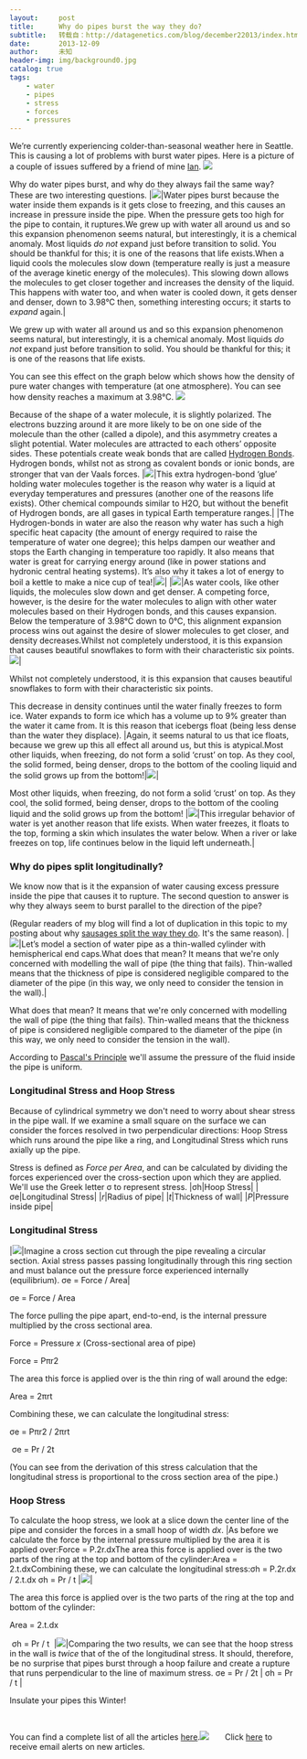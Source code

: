 ```yaml
---
layout:     post
title:      Why do pipes burst the way they do?
subtitle:   转载自：http://datagenetics.com/blog/december22013/index.html
date:       2013-12-09
author:     未知
header-img: img/background0.jpg
catalog: true
tags:
    - water
    - pipes
    - stress
    - forces
    - pressures
---
```


We’re currently experiencing colder-than-seasonal weather here in Seattle. This is causing a lot of problems with burst water pipes. Here is a picture of a couple of issues suffered by a friend of mine [Ian](http://blog.abodit.com/).
![](http://datagenetics.com/blog/december22013/pipes.jpg)


Why do water pipes burst, and why do they always fail the same way? These are two interesting questions.
|![](http://datagenetics.com/blog/december22013/i2.png)|Water pipes burst because the water inside them expands is it gets close to freezing, and this causes an increase in pressure inside the pipe. When the pressure gets too high for the pipe to contain, it ruptures.We grew up with water all around us and so this expansion phenomenon seems natural, but interestingly, it is a chemical anomaly. Most liquids *do not* expand just before transition to solid. You should be thankful for this; it is one of the reasons that life exists.When a liquid cools the molecules slow down (temperature really is just a measure of the average kinetic energy of the molecules). This slowing down allows the molecules to get closer together and increases the density of the liquid. This happens with water too, and when water is cooled down, it gets denser and denser, down to 3.98°C then, something interesting occurs; it starts to *expand* again.|

We grew up with water all around us and so this expansion phenomenon seems natural, but interestingly, it is a chemical anomaly. Most liquids *do not* expand just before transition to solid. You should be thankful for this; it is one of the reasons that life exists.

You can see this effect on the graph below which shows how the density of pure water changes with temperature (at one atmosphere). You can see how density reaches a maximum at 3.98°C.
![](http://datagenetics.com/blog/december22013/g.png)


Because of the shape of a water molecule, it is slightly polarized. The electrons buzzing around it are more likely to be on one side of the molecule than the other (called a dipole), and this asymmetry creates a slight potential. Water molecules are attracted to each others’ opposite sides. These potentials create weak bonds that are called [Hydrogen Bonds](http://en.wikipedia.org/wiki/Hydrogen_bond). Hydrogen bonds, whilst not as strong as covalent bonds or ionic bonds, are stronger that van der Vaals forces.
|![](http://datagenetics.com/blog/december22013/wm.png)|This extra hydrogen-bond ‘glue’ holding water molecules together is the reason why water is a liquid at everyday temperatures and pressures (another one of the reasons life exists). Other chemical compounds similar to H2O, but without the benefit of Hydrogen bonds, are all gases in typical Earth temperature ranges.|
|The Hydrogen-bonds in water are also the reason why water has such a high specific heat capacity (the amount of energy required to raise the temperature of water one degree); this helps dampen our weather and stops the Earth changing in temperature too rapidly. It also means that water is great for carrying energy around (like in power stations and hydronic central heating systems). It’s also why it takes a lot of energy to boil a kettle to make a nice cup of tea!|![](http://datagenetics.com/blog/december22013/t.png)|
|![](http://datagenetics.com/blog/december22013/h.png)|As water cools, like other liquids, the molecules slow down and get denser. A competing force, however, is the desire for the water molecules to align with other water molecules based on their Hydrogen bonds, and this causes expansion. Below the temperature of 3.98°C down to 0°C, this alignment expansion process wins out against the desire of slower molecules to get closer, and density decreases.Whilst not completely understood, it is this expansion that causes beautiful snowflakes to form with their characteristic six points. ![](http://datagenetics.com/blog/december22013/sf.png)|

Whilst not completely understood, it is this expansion that causes beautiful snowflakes to form with their characteristic six points. 

This decrease in density continues until the water finally freezes to form ice. Water expands to form ice which has a volume up to 9% greater than the water it came from. It is this reason that icebergs float (being less dense than the water they displace).
|Again, it seems natural to us that ice floats, because we grew up this all effect all around us, but this is atypical.Most other liquids, when freezing, do not form a solid ‘crust’ on top. As they cool, the solid formed, being denser, drops to the bottom of the cooling liquid and the solid grows up from the bottom!|![](http://datagenetics.com/blog/december22013/i.png)|

Most other liquids, when freezing, do not form a solid ‘crust’ on top. As they cool, the solid formed, being denser, drops to the bottom of the cooling liquid and the solid grows up from the bottom!
|![](http://datagenetics.com/blog/december22013/t2.png)|This irregular behavior of water is yet another reason that life exists. When water freezes, it floats to the top, forming a skin which insulates the water below. When a river or lake freezes on top, life continues below in the liquid left underneath.|

### Why do pipes split longitudinally?

We know now that is it the expansion of water causing excess pressure inside the pipe that causes it to rupture. The second question to answer is why they always seem to burst parallel to the direction of the pipe?

(Regular readers of my blog will find a lot of duplication in this topic to my posting about why [sausages split the way they do](http://www.datagenetics.com/blog/june22013/index.html). It's the same reason).
|![](http://datagenetics.com/blog/december22013/s2.png)|Let’s model a section of water pipe as a thin-walled cylinder with hemispherical end caps.What does that mean? It means that we're only concerned with modelling the wall of pipe (the thing that fails). Thin-walled means that the thickness of pipe is considered negligible compared to the diameter of the pipe (in this way, we only need to consider the tension in the wall).|

What does that mean? It means that we're only concerned with modelling the wall of pipe (the thing that fails). Thin-walled means that the thickness of pipe is considered negligible compared to the diameter of the pipe (in this way, we only need to consider the tension in the wall).

According to [Pascal's Principle](http://en.wikipedia.org/wiki/Pascal's_law) we'll assume the pressure of the fluid inside the pipe is uniform.

### Longitudinal Stress and Hoop Stress

Because of cylindrical symmetry we don't need to worry about shear stress in the pipe wall. If we examine a small square on the surface we can consider the forces resolved in two perpendicular directions: Hoop Stress which runs around the pipe like a ring, and Longitudinal Stress which runs axially up the pipe.

Stress is defined as *Force per Area*, and can be calculated by dividing the forces experienced over the cross-section upon which they are applied. We'll use the Greek letter σ to represent stress.
|σh|Hoop Stress|
|σe|Longitudinal Stress|
|*r*|Radius of pipe|
|*t*|Thickness of wall|
|*P*|Pressure inside pipe|

### Longitudinal Stress
|![](http://datagenetics.com/blog/december22013/c1.png)|Imagine a cross section cut through the pipe revealing a circular section. Axial stress passes passing longitudinally through this ring section and must balance out the pressure force experienced internally (equilibrium). σe = Force / Area|

σe = Force / Area

The force pulling the pipe apart, end-to-end, is the internal pressure multiplied by the cross sectional area.

Force = Pressure *x* (Cross-sectional area of pipe)

Force = Pπr2

The area this force is applied over is the thin ring of wall around the edge:

Area = 2πrt

Combining these, we can calculate the longitudinal stress:

σe = Pπr2 / 2πrt

 σe = Pr / 2t 

(You can see from the derivation of this stress calculation that the longitudinal stress is proportional to the cross section area of the pipe.)

### Hoop Stress

To calculate the hoop stress, we look at a slice down the center line of the pipe and consider the forces in a small hoop of width *dx*.
|As before we calculate the force by the internal pressure multiplied by the area it is applied over:Force = P.2r.dxThe area this force is applied over is the two parts of the ring at the top and bottom of the cylinder:Area = 2.t.dxCombining these, we can calculate the longitudinal stress:σh = P.2r.dx / 2.t.dx σh = Pr / t |![](http://datagenetics.com/blog/december22013/c2.png)|

The area this force is applied over is the two parts of the ring at the top and bottom of the cylinder:

Area = 2.t.dx

 σh = Pr / t 
|![](http://datagenetics.com/blog/december22013/bp.png)|Comparing the two results, we can see that the hoop stress in the wall is *twice* that of the of the longitudinal stress. It should, therefore, be no surprise that pipes burst through a hoop failure and create a rupture that runs perpendicular to the line of maximum stress. σe = Pr / 2t | σh = Pr / t |

Insulate your pipes this Winter!

 

You can find a complete list of all the articles [here](/blog.html).![](http://datagenetics.com/images/n.gif)
      Click [here](http://datagenetics.com/newsletter/subscribe.html) to receive email alerts on new articles.
